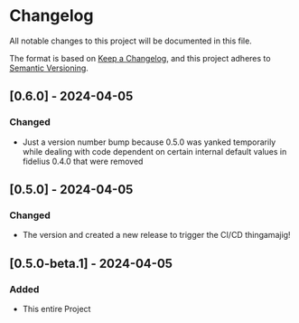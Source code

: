 # Changelog

All notable changes to this project will be documented in this file.

The format is based on [Keep a Changelog](https://keepachangelog.com/en/1.1.0/),
and this project adheres to [Semantic Versioning](https://semver.org/spec/v2.0.0.html).


## [0.6.0] - 2024-04-05

### Changed

- Just a version number bump because 0.5.0 was yanked temporarily while 
  dealing with code dependent on certain internal default values in fidelius 
  0.4.0 that were removed


## [0.5.0] - 2024-04-05

### Changed

- The version and created a new release to trigger the CI/CD thingamajig!


## [0.5.0-beta.1] - 2024-04-05

### Added

- This entire Project
